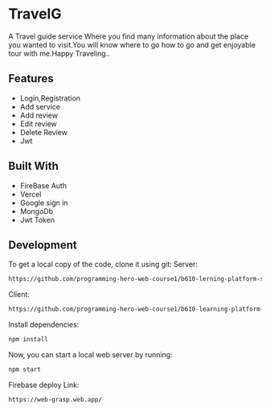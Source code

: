 # TravelG

A Travel guide service
Where you find many information about the place you wanted to visit.You will know where to go how to go and get enjoyable tour with me.Happy Traveling..

## Features

- Login,Registration
- Add service
- Add review
- Edit review
- Delete Review
- Jwt

## Built With

- FireBase Auth
- Vercel
- Google sign in
- MongoDb
- Jwt Token

## Development

To get a local copy of the code, clone it using git:
Server:

```sh
https://github.com/programming-hero-web-course1/b610-lerning-platform-server-side-SHAON1028

```

Client:

```sh
https://github.com/programming-hero-web-course1/b610-learning-platform-client-side-SHAON1028

```

Install dependencies:

```sh
npm install
```

Now, you can start a local web server by running:

```sh
npm start
```

Firebase deploy Link:

```sh
https://web-grasp.web.app/
```
